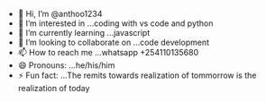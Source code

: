 - 👋 Hi, I’m @anthoo1234
- 👀 I’m interested in ...coding with vs code and python
- 🌱 I’m currently learning ...javascript
- 💞️ I’m looking to collaborate on ...code development
- 📫 How to reach me ...whatsapp +254110135680
- 😄 Pronouns: ...he/his/him
- ⚡ Fun fact: ...The remits towards realization of tommorrow is the realization of today

<!---
anthoo1234/anthoo1234 is a ✨ special ✨ repository because its `README.md` (this file) appears on your GitHub profile.
You can click the Preview link to take a look at your changes.
--->

